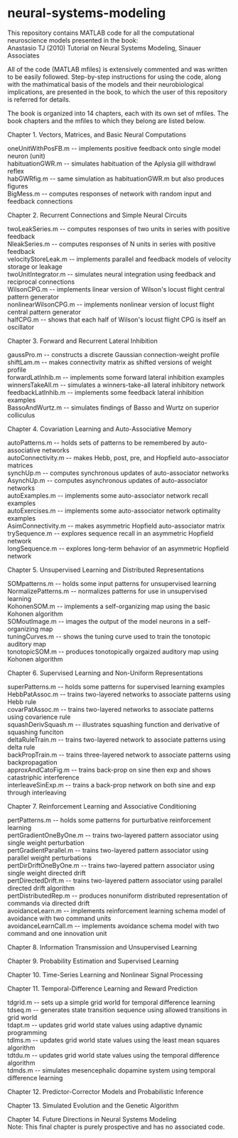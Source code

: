 # neural-systems-modeling
This repository contains MATLAB code for all the computational neuroscience models presented in the book:  
Anastasio TJ (2010) Tutorial on Neural Systems Modeling, Sinauer Associates

All of the code (MATLAB mfiles) is extensively commented and was written to be easily followed. Step-by-step instructions for using the code, along with the mathimatical basis of the models and their neurobiological implications, are presented in the book, to which the user of this repository is referred for details.    

The book is organized into 14 chapters, each with its own set of mfiles. The book chapters and the mfiles to which they belong are listed below.   

Chapter 1. Vectors, Matrices, and Basic Neural Computations  

oneUnitWithPosFB.m -- implements positive feedback onto single model neuron (unit)  
habituationGWR.m -- simulates habituation of the Aplysia gill withdrawl reflex  
habGWRfig.m -- same simulation as habituationGWR.m but also produces figures  
BigMess.m -- computes responses of network with random input and feedback connections

Chapter 2. Recurrent Connections and Simple Neural Circuits  

twoLeakSeries.m -- computes responses of two units in series with positive feedback  
NleakSeries.m -- computes responses of N units in series with positive feedback  
velocityStoreLeak.m -- implements parallel and feedback models of velocity storage or leakage  
twoUnitIntegrator.m -- simulates neural integration using feedback and reciprocal connections  
WilsonCPG.m -- implements linear version of Wilson's locust flight central pattern generator  
nonlinearWilsonCPG.m -- implements nonlinear version of locust flight central pattern generator  
halfCPG.m -- shows that each half of Wilson's locust flight CPG is itself an oscillator  

Chapter 3. Forward and Recurrent Lateral Inhibition  

gaussPro.m -- constructs a discrete Gaussian connection-weight profile  
shiftLam.m -- makes connectivity matrix as shifted versions of weight profile  
forwardLatInhib.m -- implements some forward lateral inhibition examples  
winnersTakeAll.m -- simulates a winners-take-all lateral inhibitory network  
feedbackLatInhib.m -- implements some feedback lateral inhibition examples  
BassoAndWurtz.m -- simulates findings of Basso and Wurtz on superior colliculus  

Chapter 4. Covariation Learning and Auto-Associative Memory  

autoPatterns.m -- holds sets of patterns to be remembered by auto-associative networks  
autoConnectivity.m -- makes Hebb, post, pre, and Hopfield auto-associator matrices  
synchUp.m -- computes synchronous updates of auto-associator networks  
AsynchUp.m -- computes asynchronous updates of auto-associator networks  
autoExamples.m -- implements some auto-associator network recall examples  
autoExercises.m -- implements some auto-associator network optimality examples  
AsimConnectivity.m -- makes asymmetric Hopfield auto-associator matrix  
trySequence.m -- explores sequence recall in an asymmetric Hopfield network  
longSequence.m -- explores long-term behavior of an asymmetric Hopfield network  

Chapter 5. Unsupervised Learning and Distributed Representations  

SOMpatterns.m -- holds some input patterns for unsupervised learning  
NormalizePatterns.m -- normalizes patterns for use in unsupervised learning  
KohonenSOM.m -- implements a self-organizing map using the basic Kohonen algorithm  
SOMoutImage.m -- images the output of the model neurons in a self-organizing map  
tuningCurves.m -- shows the tuning curve used to train the tonotopic auditory map  
tonotopicSOM.m -- produces tonotopically orgaized auditory map using Kohonen algorithm

Chapter 6. Supervised Learning and Non-Uniform Representations  

superPatterns.m -- holds some patterns for supervised learning examples  
HebbPatAssoc.m -- trains two-layered networks to associate patterns using Hebb rule  
covarPatAssoc.m -- trains two-layered networks to associate patterns using covarience rule  
squashDerivSquash.m -- illustrates squashing function and derivative of squashing funciton  
deltaRuleTrain.m -- trains two-layered network to associate patterns using delta rule  
backPropTrain.m -- trains three-layered network to associate patterns using backpropagation  
approxAndCatoFig.m -- trains back-prop on sine then exp and shows catastriphic interference  
interleaveSinExp.m -- trains a back-prop network on both sine and exp through interleaving  

Chapter 7. Reinforcement Learning and Associative Conditioning  

pertPatterns.m -- holds some patterns for purturbative reinforcement learning  
pertGradientOneByOne.m -- trains two-layered pattern associator using single weight perturbation  
pertGradientParallel.m -- trains two-layered pattern associator using parallel weight perturbations  
pertDirDriftOneByOne.m -- trains two-layered pattern associator using single weight directed drift  
pertDirectedDrift.m -- trains two-layered pattern associator using parallel directed drift algorithm  
pertDistributedRep.m -- produces nonuniform distributed representation of commands via directed drift  
avoidanceLearn.m -- implements reinforcement learning schema model of avoidance with two command units  
avoidanceLearnCall.m -- implements avoidance schema model with two command and one innovation unit  

Chapter 8. Information Transmission and Unsupervised Learning  



Chapter 9. Probability Estimation and Supervised Learning

Chapter 10. Time-Series Learning and Nonlinear Signal Processing

Chapter 11. Temporal-Difference Learning and Reward Prediction  

tdgrid.m -- sets up a simple grid world for temporal difference learning  
tdseq.m -- generates state transition sequence using allowed transitions in grid world  
tdapt.m -- updates grid world state values using adaptive dynamic programming  
tdlms.m -- updates grid world state values using the least mean squares algorithm  
tdtdu.m -- updates grid world state values using the temporal difference algorithm  
tdmds.m -- simulates mesencephalic dopamine system using temporal difference learning  

Chapter 12. Predictor-Corrector Models and Probabilistic Inference

Chapter 13. Simulated Evolution and the Genetic Algorithm  



Chapter 14. Future Directions in Neural Systems Modeling  
Note: This final chapter is purely prospective and has no associated code.  








